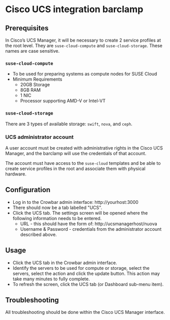 # Cisco UCS integration barclamp

## Prerequisites

In Cisco’s UCS Manager, it will be necessary to create 2 service
profiles at the root level.  They are `suse-cloud-compute` and
`suse-cloud-storage`.  These names are case sensitive.

### `suse-cloud-compute`

* To be used for preparing systems as compute nodes for SUSE Cloud
* Minimum Requirements
    * 20GB Storage
    * 8GB RAM
    * 1 NIC
    * Processor supporting AMD-V or Intel-VT

### `suse-cloud-storage`

There are 3 types of available storage: `swift`, `nova`, and `ceph`.

### UCS administrator account

A user account must be created with administrative rights in the Cisco
UCS Manager, and the barclamp will use the credentials of that
account.

The account must have access to the `suse-cloud` templates and be able
to create service profiles in the root and associate them with
physical hardware.

## Configuration

* Log in to the Crowbar admin interface: http://yourhost:3000
* There should now be a tab labelled "UCS".
* Click the UCS tab.  The settings screen will be opened where the
  following information needs to be entered.
    * URL - this should have the form of: http://ucsmanagerhost/nuova
    * Username & Password - credentials from the administrator account
      described above.

## Usage

* Click the UCS tab in the Crowbar admin interface.
* Identify the servers to be used for compute or storage, select the servers,
  select the action and click the update button.  This action may take many
  minutes to fully complete.  
* To refresh the screen, click the UCS tab (or Dashboard sub-menu item).

## Troubleshooting

All troubleshooting should be done within the Cisco UCS Manager interface.
